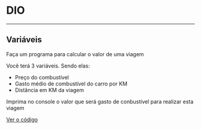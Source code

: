 # DIO
------------------------------------------------------------------------------------------------
## Variáveis

Faça um programa para calcular o valor de uma viagem

Você terá 3 variáveis. Sendo elas:

-   Preço do combustível
-   Gasto médio de combustível do carro por KM
-   Distância em KM da viagem

Imprima no console o valor que será gasto de conbustível para realizar esta viagem

[Ver o código](https://github.com/nikoz84/dio-project/tree/main/aulas/01-variaveis.js)

